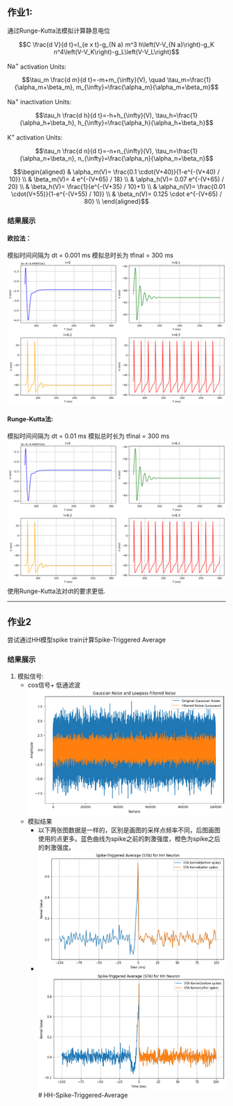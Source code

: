 ## 作业1: 
通过Runge-Kutta法模拟计算静息电位

$$C \frac{d V}{d t}=I_{e x t}-g_{N a} m^3 h\left(V-V_{N a}\right)-g_K n^4\left(V-V_K\right)-g_L\left(V-V_L\right)$$

$\mathrm{Na}^{+}$ activation Units: 

$$\tau_m \frac{d m}{d t}=-m+m_{\infty}(V), \quad \tau_m=\frac{1}{\alpha_m+\beta_m}, m_{\infty}=\frac{\alpha_m}{\alpha_m+\beta_m}$$

$\mathrm{Na}^{+}$ inactivation Units:

$$\tau_h \frac{d h}{d t}=-h+h_{\infty}(V), \tau_h=\frac{1}{\alpha_h+\beta_h}, h_{\infty}=\frac{\alpha_h}{\alpha_h+\beta_h}$$

$\mathrm{K}^{+}$ activation Units: 

$$\tau_n \frac{d n}{d t}=-n+n_{\infty}(V), \tau_n=\frac{1}{\alpha_n+\beta_n}, n_{\infty}=\frac{\alpha_n}{\alpha_n+\beta_n}$$

$$\begin{aligned}
& \alpha_m(V)= \frac{0.1 \cdot(V+40)}{1-e^{-(V+40) / 10}} \\
& \beta_m(V)= 4 e^{-(V+65) / 18} \\
& \alpha_h(V)= 0.07 e^{-(V+65) / 20} \\
& \beta_h(V)= \frac{1}{e^{-(V+35) / 10}+1} \\
& \alpha_n(V)= \frac{0.01 \cdot(V+55)}{1-e^{-(V+55) / 10}} \\
& \beta_n(V)= 0.125 \cdot e^{-(V+65) / 80} \\
\end{aligned}$$

### 结果展示
#### 欧拉法：
模拟时间间隔为 dt = 0.001 ms
模拟总时长为 tfinal = 300 ms
![](pics/167535de-53a0-451b-941d-5bc4b7daf5e0.png)

#### Runge-Kutta法:
模拟时间间隔为 dt = 0.01 ms
模拟总时长为 tfinal = 300 ms
![](pics/7113bf4c-7e0c-425c-bcf2-3d9954b5b33d.png)
使用Runge-Kutta法对dt的要求更低.

---
## 作业2

尝试通过HH模型spike train计算Spike-Triggered Average
### 结果展示

1. 模拟信号:
	+ cos信号+ 低通滤波  ![](pics/16b8d991-7255-4790-8447-b75d62e2d1cb.png)
	+ 模拟结果
		+ 以下两张图数据是一样的，区别是画图的采样点频率不同，后图画图使用的点更多。蓝色曲线为spike之前的刺激强度，橙色为spike之后的刺激强度。
		+ ![](pics/ed64fa57-39bf-49f2-8dc7-dad8e097f44c.png)
		  ![](pics/b388c9a0-57f2-4536-a5ad-e226fc595bc3.png)# HH-Spike-Triggered-Average
